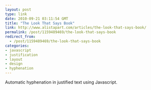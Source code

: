 ```yaml
---
layout: post
type: link
date: 2010-09-21 03:11:54 GMT
title: "The Look That Says Book"
link: http://www.alistapart.com/articles/the-look-that-says-book/
permalink: /post/1159489469/the-look-that-says-book
redirect_from: 
  - /post/1159489469/the-look-that-says-book
categories:
- javascript
- justification
- layout
- design
- hyphenation
---
```

Automatic hyphenation in justified text using Javascript.